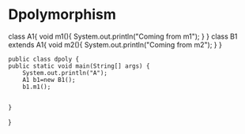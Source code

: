 # Dpolymorphism
class A1{
    void m1(){
    System.out.println("Coming from m1");
    }
}
class B1 extends A1{
     void m2(){
    System.out.println("Coming from m2");
    }
}

    public class dpoly {
    public static void main(String[] args) {
        System.out.println("A");
        A1 b1=new B1();
        b1.m1();


    }
    
}
